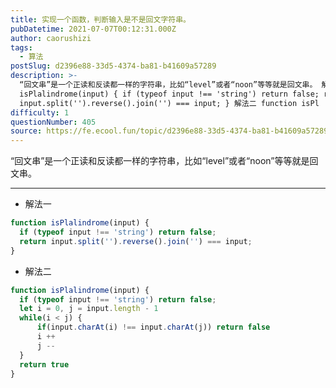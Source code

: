 ```yaml
---
title: 实现一个函数，判断输入是不是回文字符串。
pubDatetime: 2021-07-07T00:12:31.000Z
author: caorushizi
tags:
  - 算法
postSlug: d2396e88-33d5-4374-ba81-b41609a57289
description: >-
  “回文串”是一个正读和反读都一样的字符串，比如“level”或者“noon”等等就是回文串。 解法一 function
  isPlalindrome(input) { if (typeof input !== 'string') return false; return
  input.split('').reverse().join('') === input; } 解法二 function isPl
difficulty: 1
questionNumber: 405
source: https://fe.ecool.fun/topic/d2396e88-33d5-4374-ba81-b41609a57289
---
```


“回文串”是一个正读和反读都一样的字符串，比如“level”或者“noon”等等就是回文串。

---

* 解法一
```js
function isPlalindrome(input) {
  if (typeof input !== 'string') return false;
  return input.split('').reverse().join('') === input;
}
```

* 解法二
```js
function isPlalindrome(input) {
  if (typeof input !== 'string') return false;
  let i = 0, j = input.length - 1
  while(i < j) {
      if(input.charAt(i) !== input.charAt(j)) return false
      i ++
      j --
  }
  return true
}
```
